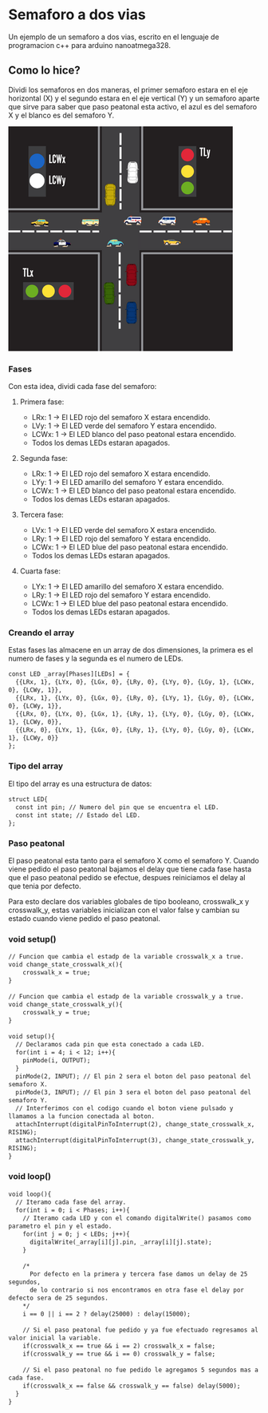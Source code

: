 # Semaforo a dos vias 
Un ejemplo de un semaforo a dos vias, escrito en el lenguaje de programacion c++ para arduino nanoatmega328.

## Como lo hice?
Dividi los semaforos en dos maneras, el primer semaforo estara en el eje horizontal (X) y el segundo estara en el eje vertical (Y) y un semaforo aparte que sirve para saber que paso peatonal esta activo, el azul es del semaforo X y el blanco es del semaforo Y.

![Ejemplo](traffic_lights.png)

### Fases
Con esta idea, dividi cada fase del semaforo:

  1. Primera fase:
      - LRx: 1 -> El LED rojo del semaforo X estara encendido.
      - LVy: 1 -> El LED verde del semaforo Y estara encendido.
      - LCWx: 1 -> El LED blanco del paso peatonal estara encendido.
      - Todos los demas LEDs estaran apagados.

  2. Segunda fase:
      - LRx: 1 -> El LED rojo del semaforo X estara encendido.
      - LYy: 1 -> El LED amarillo del semaforo Y estara encendido.
      - LCWx: 1 -> El LED blanco del paso peatonal estara encendido.
      - Todos los demas LEDs estaran apagados.

  3. Tercera fase:
      - LVx: 1 -> El LED verde del semaforo X estara encendido.
      - LRy: 1 -> El LED rojo del semaforo Y estara encendido.
      - LCWx: 1 -> El LED blue del paso peatonal estara encendido.
      - Todos los demas LEDs estaran apagados. 

  4. Cuarta fase:
      - LYx: 1 -> El LED amarillo del semaforo X estara encendido.
      - LRy: 1 -> El LED rojo del semaforo Y estara encendido.
      - LCWx: 1 -> El LED blue del paso peatonal estara encendido.
      - Todos los demas LEDs estaran apagados. 

### Creando el array      
Estas fases las almacene en un array de dos dimensiones, la primera es el numero de fases y la segunda es el numero de LEDs. 

```
const LED _array[Phases][LEDs] = {
  {{LRx, 1}, {LYx, 0}, {LGx, 0}, {LRy, 0}, {LYy, 0}, {LGy, 1}, {LCWx, 0}, {LCWy, 1}},
  {{LRx, 1}, {LYx, 0}, {LGx, 0}, {LRy, 0}, {LYy, 1}, {LGy, 0}, {LCWx, 0}, {LCWy, 1}}, 
  {{LRx, 0}, {LYx, 0}, {LGx, 1}, {LRy, 1}, {LYy, 0}, {LGy, 0}, {LCWx, 1}, {LCWy, 0}},
  {{LRx, 0}, {LYx, 1}, {LGx, 0}, {LRy, 1}, {LYy, 0}, {LGy, 0}, {LCWx, 1}, {LCWy, 0}}
};
```

### Tipo del array
El tipo del array es una estructura de datos:

```
struct LED{
  const int pin; // Numero del pin que se encuentra el LED.
  const int state; // Estado del LED.
};
```

### Paso peatonal
El paso peatonal esta tanto para el semaforo X como el semaforo Y. Cuando viene pedido el paso peatonal bajamos el delay que tiene cada fase hasta que el paso peatonal pedido se efectue, despues reiniciamos el delay al que tenia por defecto.

Para esto declare dos variables globales de tipo booleano, crosswalk_x y crosswalk_y, estas variables inicializan con el valor false y cambian su estado cuando viene pedido el paso peatonal.

### void setup()
```
// Funcion que cambia el estadp de la variable crosswalk_x a true.
void change_state_crosswalk_x(){
	crosswalk_x = true;
}

// Funcion que cambia el estadp de la variable crosswalk_y a true.
void change_state_crosswalk_y(){
	crosswalk_y = true;
}

void setup(){
  // Declaramos cada pin que esta conectado a cada LED.
  for(int i = 4; i < 12; i++){
  	pinMode(i, OUTPUT);
  }
  pinMode(2, INPUT); // El pin 2 sera el boton del paso peatonal del semaforo X.
  pinMode(3, INPUT); // El pin 3 sera el boton del paso peatonal del semaforo Y.
  // Interferimos con el codigo cuando el boton viene pulsado y llamamos a la funcion conectada al boton.  
  attachInterrupt(digitalPinToInterrupt(2), change_state_crosswalk_x, RISING);
  attachInterrupt(digitalPinToInterrupt(3), change_state_crosswalk_y, RISING);  
}
```

### void loop()
```
void loop(){
  // Iteramo cada fase del array.
  for(int i = 0; i < Phases; i++){        
    // Iteramo cada LED y con el comando digitalWrite() pasamos como parametro el pin y el estado.
    for(int j = 0; j < LEDs; j++){
      digitalWrite(_array[i][j].pin, _array[i][j].state);
    } 

    /*
      Por defecto en la primera y tercera fase damos un delay de 25 segundos,
      de lo contrario si nos encontramos en otra fase el delay por defecto sera de 25 segundos.
    */
    i == 0 || i == 2 ? delay(25000) : delay(15000);      
    
    // Si el paso peatonal fue pedido y ya fue efectuado regresamos al valor inicial la variable.
    if(crosswalk_x == true && i == 2) crosswalk_x = false;  
    if(crosswalk_y == true && i == 0) crosswalk_y = false; 
    
    // Si el paso peatonal no fue pedido le agregamos 5 segundos mas a cada fase.
    if(crosswalk_x == false && crosswalk_y == false) delay(5000);  
  }  
}
```
